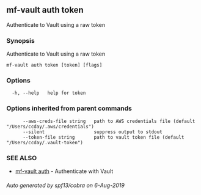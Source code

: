 ## mf-vault auth token

Authenticate to Vault using a raw token

### Synopsis

Authenticate to Vault using a raw token

```
mf-vault auth token [token] [flags]
```

### Options

```
  -h, --help   help for token
```

### Options inherited from parent commands

```
      --aws-creds-file string   path to AWS credentials file (default "/Users/ccday/.aws/credentials")
      --silent                  suppress output to stdout
      --token-file string       path to vault token file (default "/Users/ccday/.vault-token")
```

### SEE ALSO

* [mf-vault auth](mf-vault_auth.md)	 - Authenticate with Vault

###### Auto generated by spf13/cobra on 6-Aug-2019
